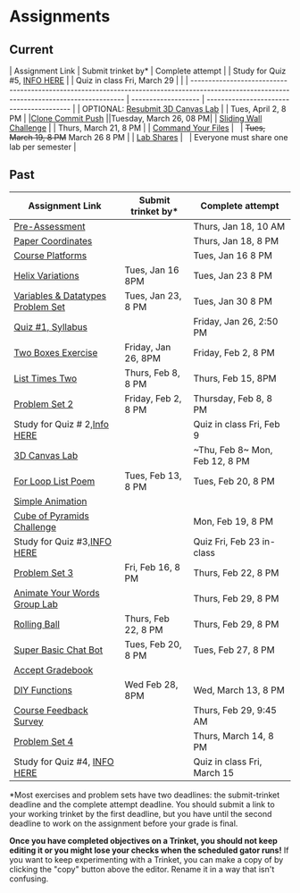 # Assignments

## Current

| Assignment Link                                                                                                                           | Submit trinket by\* | Complete attempt                         |
| Study for Quiz #5, [INFO HERE](https://github.com/allegheny-college-cmpsc-100-spring-2024/slides/blob/main/reminders/quiz-5.md) | | Quiz in class Fri, March 29 |  |
| ----------------------------------------------------------------------------------------------------------------------------------------- | ------------------- | ---------------------------------------- |
| OPTIONAL: [Resubmit 3D Canvas Lab](https://github.com/allegheny-college-cmpsc-100-spring-2024/slides/blob/main/reminders/lab-resubmit.md) | | Tues, April 2, 8 PM | 
|[Clone Commit Push](https://classroom.github.com/a/inFop3Mr) ||Tuesday, March 26, 08 PM|
| [Sliding Wall Challenge](https://classroom.github.com/a/wqnNGfU5)                                                                     |                     | Thurs, March 21, 8 PM                    |
| [Command Your Files](https://classroom.github.com/a/Oua4f7-l)                                                                             |                     | ~~Tues, March 19, 8 PM~~  March 26  8 PM                 |
| [Lab Shares](https://github.com/allegheny-college-cmpsc-100-spring-2024/slides/blob/main/reminders/labShares.md)                          |                     | Everyone must share one lab per semester |


## Past

| Assignment Link                                                                                                                      | Submit trinket by\* | Complete attempt               |
| ------------------------------------------------------------------------------------------------------------------------------------ | ------------------- | ------------------------------ |
| [Pre-Assessment](https://docs.google.com/forms/d/e/1FAIpQLSfI8_lGf7UB6HnVHs0JR19XtWAWmneT_HUIM1-ACb_C7mWakw/viewform?usp=sf_link)    |                     | Thurs, Jan 18, 10 AM           |
| [Paper Coordinates](https://classroom.github.com/a/tOox8MQP)                                                                         |                     | Thurs, Jan 18, 8 PM            |
| [Course Platforms](https://classroom.github.com/a/I_aPYXfe)                                                                          |                     | Tues, Jan 16 8 PM              |
| [Helix Variations](https://classroom.github.com/a/iYUubKEG)                                                                          | Tues, Jan 16 8PM    | Tues, Jan 23 8 PM              |
| [Variables & Datatypes Problem Set](https://classroom.github.com/a/UNxAOcxS)                                                         | Tues, Jan 23, 8 PM  | Tues, Jan 30 8 PM              |
| [Quiz #1, Syllabus](https://docs.google.com/forms/d/e/1FAIpQLScanSjvjOR6N-Rf6yZ-pl0gq8Pm-xRVHQ2uahtVkvkKdG-eIg/viewform?usp=sf_link) |                     | Friday, Jan 26, 2:50 PM        |
| [Two Boxes Exercise](https://classroom.github.com/a/87Sq-wos)                                                                        | Friday, Jan 26, 8PM | Friday, Feb 2, 8 PM            |
| [List Times Two](https://classroom.github.com/a/taX8ZU6t)                                                                            | Thurs, Feb 8, 8 PM  | Thurs, Feb 15, 8PM             |
| [Problem Set 2](https://classroom.github.com/a/bvROnoOH)                                                                             | Friday, Feb 2, 8 PM | Thursday, Feb 8, 8 PM          |
| Study for Quiz # 2,[Info HERE](https://github.com/allegheny-college-cmpsc-100-spring-2024/slides/blob/main/reminders/feb-9-quiz.md)  |                     | Quiz in class Fri, Feb 9       |
| [3D Canvas Lab](https://classroom.github.com/a/45BEsoro)                                                                             |                     | ~Thu, Feb 8~ Mon, Feb 12, 8 PM |
| [For Loop List Poem](https://classroom.github.com/a/48MUfU-F)                                                                        | Tues, Feb 13, 8 PM  | Tues, Feb 20, 8 PM             |
| [Simple Animation](https://classroom.github.com/a/EU6LyQlp) | | |
| [Cube of Pyramids Challenge](https://classroom.github.com/a/zrz_IC5W)                                                                |                     | Mon, Feb 19, 8 PM              |
| Study for Quiz #3,[INFO HERE](https://github.com/allegheny-college-cmpsc-100-spring-2024/slides/blob/main/reminders/quiz-3.md)       |                     | Quiz Fri, Feb 23 in-class      |
| [Problem Set 3](https://classroom.github.com/a/YirqgstC)                                                                             | Fri, Feb 16, 8 PM   | Thurs, Feb 22, 8 PM            |
| [Animate Your Words Group Lab](https://classroom.github.com/a/HdHWCaJJ)                                                                   |                     | Thurs, Feb 29, 8 PM                      |
| [Rolling Ball](https://classroom.github.com/a/AyfrQbje)                                                                                   | Thurs, Feb 22, 8 PM | Thurs, Feb 29, 8 PM                      |
| [Super Basic Chat Bot](https://classroom.github.com/a/zFgt-VMj)                                                                           | Tues, Feb 20, 8 PM  | Tues, Feb 27, 8 PM                       |
| [Accept Gradebook](https://classroom.github.com/a/7dLK4j3-)                                                                               |                     |                                          |
| [DIY Functions](https://classroom.github.com/a/iCIuKx1Y)                                                                                  | Wed Feb 28, 8PM     | Wed, March 13, 8 PM                      |
| [Course Feedback Survey](https://docs.google.com/forms/d/e/1FAIpQLSciC4qjeHVpMU3mrBb7DDafB6i_96lPj37Ye9oei5rKWzbsnA/viewform?usp=sf_link) |                     | Thurs, Feb 29, 9:45 AM                   |
| [Problem Set 4](https://classroom.github.com/a/o3j_EDOb)                                                                                  |                     | Thurs, March 14, 8 PM                    |
| Study for Quiz #4, [INFO HERE](https://github.com/allegheny-college-cmpsc-100-spring-2024/slides/blob/main/reminders/quiz-4.md)           |                     | Quiz in class Fri, March 15              |

\*Most exercises and problem sets have two deadlines: the submit-trinket deadline and the complete attempt deadline. You should submit a link to your working trinket by the first deadline, but you have until the second deadline to work on the assignment before your grade is final.

**Once you have completed objectives on a Trinket, you should not keep editing it or you might lose your checks when the scheduled gator runs!** If you want to keep experimenting with a Trinket, you can make a copy of by clicking the "copy" button above the editor. Rename it in a way that isn't confusing.
